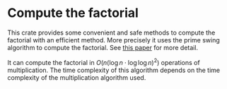 # Compute the factorial
 
This crate provides some convenient and safe methods to compute the factorial with an efficient method. More precisely it uses the prime swing algorithm to compute the factorial. See [this paper](https://oeis.org/A000142/a000142.pdf) for more detail.

It can compute the factorial in $O(n (\log{n} \cdot \log{\log {n}})^2)$ operations of multiplication. The time complexity of this algorithm depends on the time complexity of the multiplication algorithm used.
